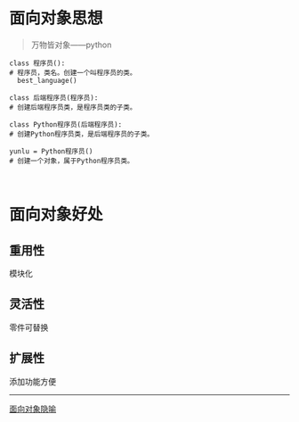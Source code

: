# 面向对象思想

>万物皆对象——python

```
class 程序员():
# 程序员，类名。创建一个叫程序员的类。
  best_language()

class 后端程序员(程序员):
# 创建后端程序员类，是程序员类的子类。

class Python程序员(后端程序员):
# 创建Python程序员类，是后端程序员的子类。

yunlu = Python程序员()
# 创建一个对象，属于Python程序员类。



```

# 面向对象好处

## 重用性

模块化

## 灵活性

零件可替换

## 扩展性

添加功能方便

---

[面向对象隐喻](_posts\python\2017-11-22-metaphor.md)
